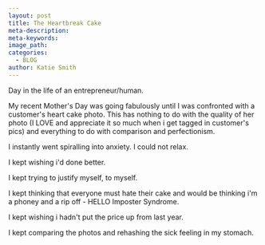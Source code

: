```yaml
---
layout: post
title: The Heartbreak Cake
meta-description:
meta-keywords:
image_path:
categories:
  - BLOG
author: Katie Smith
---
```


Day in the life of an entrepreneur/human.

My recent Mother's Day was going fabulously until I was confronted with a customer's heart cake photo. This has nothing to do with the quality of her photo (I LOVE and appreciate it so much when i get tagged in customer's pics) and everything to do with comparison and perfectionism.

I instantly went spiralling into anxiety. I could not relax.

I kept wishing i'd done better.

I kept trying to justify myself, to myself.

I kept thinking that everyone must hate their cake and would be thinking i'm a phoney and a rip off - HELLO Imposter Syndrome.&nbsp;

I kept wishing i hadn't put the price up from last year.

I kept comparing the photos and rehashing the sick feeling in my stomach.

&nbsp;